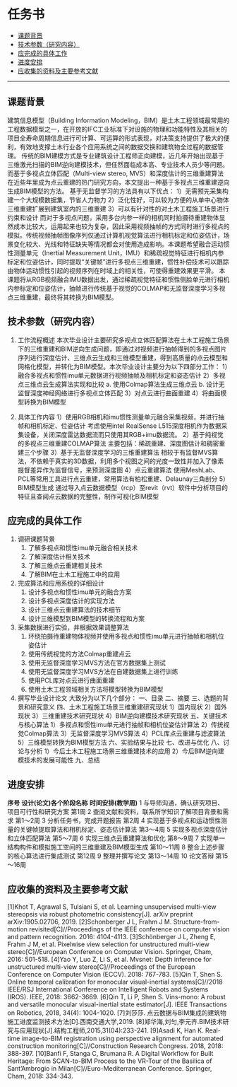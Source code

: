 # 任务书

* [课题背景](#课题背景)
* [技术参数（研究内容）](#技术参数研究内容)
* [应完成的具体工作](#应完成的具体工作)
* [进度安排](#进度安排)
* [应收集的资料及主要参考文献](#应收集的资料及主要参考文献)

------

## 课题背景

建筑信息模型（Building Information Modeling，BIM）是土木工程领域最常用的工程数据模型之一，在开放的IFC工业标准下对设施的物理和功能特性及其相关的项目全寿命周期信息进行可计算、可运算的形式表现，对决策支持提供了极大的便利，有效地支撑土木行业各个应用系统之间的数据交换和建筑物全过程的数据管理。
传统的BIM建模方式是专业建筑设计工程师正向建模，近几年开始出现基于三维激光扫描的BIM逆向建模技术，但任然面临成本高、专业技术人员少等问题。而基于多视点立体匹配（Multi-view stereo, MVS）和深度估计的三维重建算法在近些年里成为点云重建的热门研究方向，本文提出一种基于多视点三维重建逆向生成BIM模型的方法。
基于无监督学习的方法具有以下优点：
1）无需预先采集构建一个大规模数据集，节省人力物力
2）泛化性好，可以较为方便的从单中心物体三维重建扩展到建筑室内的三维重建
3）可以有针对性的对土木工程施工场景进行约束和设计
而对于多视点问题，采用多台内参一样的相机同时拍摄待重建物体显然成本比较大，运用起来也较为复杂，因此采用视频抽帧的方式同时进行多视点的模拟。传统视频抽帧图像序列仅通过计算机视觉算法进行相机标定和位姿估计，场景变化较大、光线和特征缺失等情况都会对使用造成影响。本课题希望融合运动惯性测量单元（Inertial Measurement Unit，IMU）和稀疏视觉特征进行相机内参标定和位姿估计，同时提取“关键帧”进行多视点三维重建，惯性补偿技术可以跟踪由物体运动惯性引起的视频序列在时域上的相关性，可使得重建效果更平滑。
本课题将从RGB视频融合IMU数据出发，通过稀疏视觉特征和惯性侧脸单元进行相机内参标定和位姿估计，抽帧进行传统基于视觉的COLMAP和无监督深度学习多视点三维重建，最终将其转换为BIM模型。

## 技术参数（研究内容）
1. 工作流程概述
	本次毕业设计主要研究多视点立体匹配算法在土木工程施工场景下的三维重建和BIM逆向生成问题，即通过对视频进行抽帧得到的多视点图片序列进行深度估计、三维点云生成和三维模型重建，得到高质量的点云模型和网格化模型，并转化为BIM模型。本次毕业设计主要分为以下四部分工作：
	1）融合多视点和惯性imu单元数据进行视频抽帧及相机标定和姿态估计
	2）多视点三维点云生成算法实现和比较
	a. 使用Colmap算法生成三维点云
	b. 设计无监督深度神经网络进行多视点立体匹配
	3）对点云进行曲面重建
	4）将曲面模型转换为BIM模型

2. 具体工作内容
	1）使用RGB相机和imu惯性测量单元融合采集视频，并进行抽帧和相机标定、位姿估计
	考虑使用intel RealSense L515深度相机作为数据采集设备，关闭深度雷达数据流而只使用其RGB+imu数据流。
	2）基于纯视觉的多视点三维重建COLMAP算法
	主要包括：稀疏重建、深度图估计和稠密重建三个步骤
	3）基于无监督深度学习的三维重建算法
	相较于有监督MVS算法，不依赖于真实的3D数据，利用多个视图之间的光度一致性并加入了像素提督差异作为监督信号，来预测深度图
	4）点云重建算法
	使用MeshLab、PCL等常用工具进行点云重建，常用算法有柏松重建、Delaunay三角剖分
	5）BIM模型生成
	通过导入点云数据模型（rcp）至revit（rvt）软件中分析项目的特征且查阅点云数据的完整性，制作可视化BIM模型


## 应完成的具体工作
1. 调研课题背景
	1. 了解多视点和惯性imu单元融合相关技术
	2. 了解深度估计相关技术
	3. 了解三维点云重建相关技术
	4. 了解BIM在土木工程施工中的应用
2. 完成算法和应用系统的详细设计
	1. 设计多视点和惯性imu单元的融合方案
	2. 设计多视点深度估计的实现方法
	3. 设计三维点云重建算法的技术细节
	4. 设计三维模型到BIM模型的转换流程和方案
3. 采集数据进行实验，并根据效果调整算法
	1. 环绕拍摄待重建物体视频并使用多视点和惯性imu单元进行抽帧和相机位姿估计
	2. 使用传统视觉的方法Colmap重建点云
	3. 使用无监督深度学习MVS方法在官方数据集上测试
	4. 使用无监督深度学习MVS方法在自建数据集上进行训练
	5. 使用PCL库对点云进行曲面重建
	6. 使用土木工程领域相关方法将模型转换为BIM模型
4. 撰写毕业设计论文
大致分为以下几个部分：
一、目录
二、摘要
三、选题的背景和研究意义
四、土木工程施工场景三维重建研究现状
	1）国内现状
	2）国外现状
	3）三维重建技术研究现状
	4）BIM逆向建模技术研究现状
五、关键技术与核心算法
	1）多视点和惯性imu单元进行抽帧和相机位姿估计算法
	2）传统视觉Colmap算法
	3）无监督深度学习MVS算法
	4）PCL库点云重建与滤波算法
	5）三维模型转换为BIM模型方法
六、实验结果与比较
七、改进与优化
八、讨论与分析
	1）今后土木工程施工场景三维重建技术的应用
	2）今后BIM逆向建模技术的发展可能性
九、总结

## 进度安排
**序号**		**设计(论文)各个阶段名称**	**时间安排(教学周)**
1	与导师沟通，确认研究项目、项目可行性和研究方案	第1周
2	查阅文献和资料，联系所学知识了解项目背景和需求	第1～2周
3	分析任务书，完成开题报告	第2周
4	实现基于多视点和运动惯性测量的关键帧提取算法和相机标定、姿态估计算法 第3～4周
5	实现多视点深度估计和立体匹配算法	 第5～7周
6	实现三维点云重建算法和优化		第8～9周
7	实现单一结构构件和模拟施工空间的三维重建及BIM模型生成	第10～11周
8	整合上述步骤的核心算法进行集成测试	第12周
9	整理并撰写论文	 第13～14周
10	论文答辩	第15～16周

## 应收集的资料及主要参考文献
[1]Khot T, Agrawal S, Tulsiani S, et al. Learning unsupervised multi-view stereopsis via robust photometric consistency[J]. arXiv preprint arXiv:1905.02706, 2019.
[2]Schonberger J L, Frahm J M. Structure-from-motion revisited[C]//Proceedings of the IEEE conference on computer vision and pattern recognition. 2016: 4104-4113.
[3]Schönberger J L, Zheng E, Frahm J M, et al. Pixelwise view selection for unstructured multi-view stereo[C]//European Conference on Computer Vision. Springer, Cham, 2016: 501-518.
[4]Yao Y, Luo Z, Li S, et al. Mvsnet: Depth inference for unstructured multi-view stereo[C]//Proceedings of the European Conference on Computer Vision (ECCV). 2018: 767-783.
[5]Qin T, Shen S. Online temporal calibration for monocular visual-inertial systems[C]//2018 IEEE/RSJ International Conference on Intelligent Robots and Systems (IROS). IEEE, 2018: 3662-3669.
[6]Qin T, Li P, Shen S. Vins-mono: A robust and versatile monocular visual-inertial state estimator[J]. IEEE Transactions on Robotics, 2018, 34(4): 1004-1020.
[7]刘莎莎. 点云数据与BIM集成的建筑物施工进度监测技术方法[D].西南交通大学,2019.
[8]郑华海,刘匀,李元齐.BIM技术研究与应用现状[J].结构工程师,2015,31(04):233-241.
[9]Asadi K, Han K. Real-time image-to-BIM registration using perspective alignment for automated construction monitoring[C]//Construction Research Congress. 2018, 2018: 388-397.
[10]Banfi F, Stanga C, Brumana R. A Digital Workflow for Built Heritage: From SCAN-to-BIM Process to the VR-Tour of the Basilica of Sant’Ambrogio in Milan[C]//Euro-Mediterranean Conference. Springer, Cham, 2018: 334-343.


